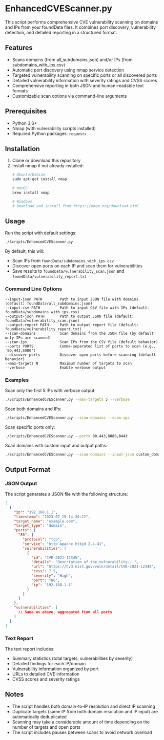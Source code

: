# EnhancedCVEScanner.py

This script performs comprehensive CVE vulnerability scanning on domains and IPs from your foundData files. It combines port discovery, vulnerability detection, and detailed reporting in a structured format.

## Features

- Scans domains (from all_subdomains.json) and/or IPs (from subdomains_with_ips.csv)
- Automatic port discovery using nmap service detection
- Targeted vulnerability scanning on specific ports or all discovered ports
- Detailed vulnerability information with severity ratings and CVSS scores
- Comprehensive reporting in both JSON and human-readable text formats
- Customizable scan options via command-line arguments

## Prerequisites

- Python 3.6+
- Nmap (with vulnerability scripts installed)
- Required Python packages: `requests`

## Installation

1. Clone or download this repository
2. Install nmap if not already installed:
   ```bash
   # Ubuntu/Debian
   sudo apt-get install nmap
   
   # macOS
   brew install nmap
   
   # Windows
   # Download and install from https://nmap.org/download.html
   ```

## Usage

Run the script with default settings:

```bash
./Scripts/EnhancedCVEScanner.py
```

By default, this will:
- Scan IPs from `foundData/subdomains_with_ips.csv`
- Discover open ports on each IP and scan them for vulnerabilities
- Save results to `foundData/vulnerability_scan.json` and `foundData/vulnerability_report.txt`

### Command Line Options

```
--input-json PATH        Path to input JSON file with domains (default: foundData/all_subdomains.json)
--input-csv PATH         Path to input CSV file with IPs (default: foundData/subdomains_with_ips.csv)
--output-json PATH       Path to output JSON file (default: foundData/vulnerability_scan.json)
--output-report PATH     Path to output report file (default: foundData/vulnerability_report.txt)
--scan-domains           Scan domains from the JSON file (by default only IPs are scanned)
--scan-ips               Scan IPs from the CSV file (default behavior)
--ports PORTS            Comma-separated list of ports to scan (e.g., '80,443,8080')
--discover-ports         Discover open ports before scanning (default behavior)
--max-targets N          Maximum number of targets to scan
--verbose                Enable verbose output
```

### Examples

Scan only the first 5 IPs with verbose output:

```bash
./Scripts/EnhancedCVEScanner.py --max-targets 5 --verbose
```

Scan both domains and IPs:

```bash
./Scripts/EnhancedCVEScanner.py --scan-domains --scan-ips
```

Scan specific ports only:

```bash
./Scripts/EnhancedCVEScanner.py --ports 80,443,8080,8443
```

Scan domains with custom input and output paths:

```bash
./Scripts/EnhancedCVEScanner.py --scan-domains --input-json custom_domains.json --output-report custom_report.txt
```

## Output Format

### JSON Output

The script generates a JSON file with the following structure:

```json
[
  {
    "ip": "192.168.1.1",
    "timestamp": "2023-07-15 14:30:22",
    "target_name": "example.com",
    "target_type": "domain",
    "ports": {
      "80": {
        "protocol": "tcp",
        "service": "http Apache httpd 2.4.41",
        "vulnerabilities": [
          {
            "id": "CVE-2021-12345",
            "details": "Description of the vulnerability...",
            "url": "https://nvd.nist.gov/vuln/detail/CVE-2021-12345",
            "cvss": 7.5,
            "severity": "High",
            "port": "80",
            "ip": "192.168.1.1"
          }
        ]
      }
    },
    "vulnerabilities": [
      // Same as above, aggregated from all ports
    ]
  }
]
```

### Text Report

The text report includes:
- Summary statistics (total targets, vulnerabilities by severity)
- Detailed findings for each IP/domain
- Vulnerability information organized by port
- URLs to detailed CVE information
- CVSS scores and severity ratings

## Notes

- The script handles both domain-to-IP resolution and direct IP scanning
- Duplicate targets (same IP from both domain resolution and IP input) are automatically deduplicated
- Scanning may take a considerable amount of time depending on the number of targets and open ports
- The script includes pauses between scans to avoid network overload 